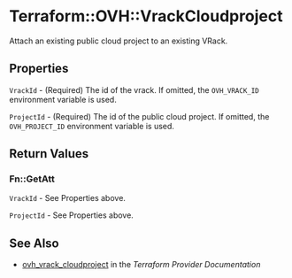 # Terraform::OVH::VrackCloudproject

Attach an existing public cloud project to an existing VRack.

## Properties

`VrackId` - (Required) The id of the vrack. If omitted, the `OVH_VRACK_ID`
environment variable is used.

`ProjectId` - (Required) The id of the public cloud project. If omitted,
the `OVH_PROJECT_ID` environment variable is used.


## Return Values

### Fn::GetAtt

`VrackId` - See Properties above.

`ProjectId` - See Properties above.

## See Also

* [ovh_vrack_cloudproject](https://www.terraform.io/docs/providers/ovh/r/vrack_cloudproject.html) in the _Terraform Provider Documentation_